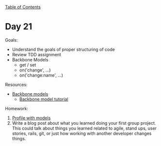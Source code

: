 [Table of Contents](/README.md)

# Day 21

Goals:
* Understand the goals of proper structuring of code
* Review TDD assignment
* Backbone Models
	* get / set
	* on('change', ...)
	* on('change:name', ...)

Resources:
* [Backbone models](http://backbonejs.org/#Model)
	* [Backbone model tutorial](https://cdnjs.com/libraries/backbone.js/tutorials/what-is-a-model/)

Homework:

1. [Profile with models](https://github.com/TIY-Austin-Front-End-Engineering/profile-model)
2. Write a blog post about what you learned doing your first group project. This could talk about things you learned related to agile, stand ups, user stories, rails, git, or just how working with another developer changes things.

